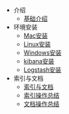 * 介绍
  * [基础介绍](article/es/article_0.md)
* 环境安装
  * [Mac安装](article/es/article_4.md)
  * [Linux安装](article/es/article_7.md)
  * [Windows安装](article/es/article_5.md)
  * [kibana安装](article/es/article_8.md)
  * [Logstash安装](article/es/article_9.md)
* 索引与文档
  * [索引与文档](article/es/article_1.md) 
  * [索引操作总结](article/es/article_2.md)
  * [文档操作总结](article/es/article_3.md)
